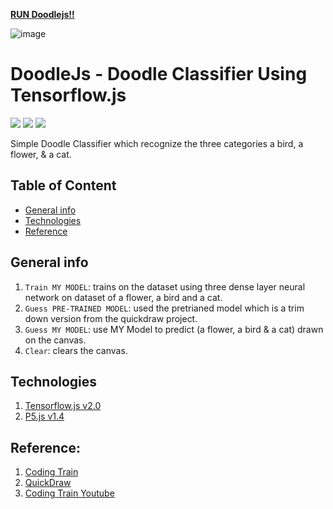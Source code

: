 
**[RUN Doodlejs!!](https://abhibongale.github.io/doodlejs/)**

![image](https://user-images.githubusercontent.com/29818855/144809194-13a46474-b5db-4629-8b08-fe344d24939f.png)


# DoodleJs - Doodle Classifier Using Tensorflow.js
![](https://img.shields.io/badge/tensorflow%2Cjs-v2.0-yellow) ![](https://img.shields.io/badge/p5.js-v1.4-yellow) ![](https://img.shields.io/badge/build-passing-yellowgreen)

Simple Doodle Classifier which recognize the three categories a bird, a flower, & a cat.

## Table of Content
* [General info](#general-info)
* [Technologies](#technologies)
* [Reference](#reference)

## General info
1. `Train MY MODEL`: trains on the dataset using three dense layer neural network on dataset of a flower, a bird and a cat. 
2. `Guess PRE-TRAINED MODEL`: used the pretrianed model which is a trim down version from the quickdraw project.
3. `Guess MY MODEL`: use MY Model to predict (a flower, a bird & a cat) drawn on the canvas. 
4. `Clear`: clears the canvas.

## Technologies
1. [Tensorflow.js v2.0](https://www.tensorflow.org/)
2. [P5.js v1.4](https://p5js.org/)


## Reference:
1. [Coding Train](https://github.com/CodingTrain/Toy-Neural-Network-JS/tree/master/examples/doodle_classification)
2. [QuickDraw](https://quickdraw.withgoogle.com/)
3. [Coding Train Youtube](https://www.youtube.com/watch?v=_IyfxsQ5FX0&list=RDCMUCvjgXvBlbQiydffZU7m1_aw&start_radio=1&rv=_IyfxsQ5FX0&t=1)
